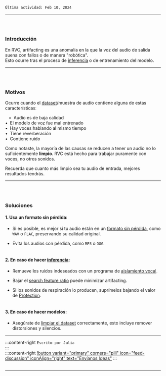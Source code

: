 ``Última actividad: Feb 10, 2024``
‎             
***
###### ‎ 
### Introducción        
En RVC, artifacting es una anomalía en la que la voz del audio de salida suena 
con fallos o de manera "robótica".     
Esto ocurre tras el proceso de [<u>inferencia</u>](https://aihubdocs.github.io/es/otro/glosario/#inferencia) o de entrenamiento del modelo.     
***
###### ‎ 
### Motivos    
Ocurre cuando el [dataset](https://aihubdocs.github.io/es/aislamiento-vocal--datasets/datasets/)/muestra de audio contiene alguna de estas características: 

‎ ‎ ‎ • ‎ Audio es de baja calidad      
‎ ‎ ‎ • ‎ El modelo de voz fue mal entrenado            
‎ ‎ ‎ • ‎ Hay voces hablando al mismo tiempo     
‎ ‎ ‎ • ‎ Tiene reverberación       
‎ ‎ ‎ • ‎ Contiene ruido
             
Como notaste, la mayoría de las causas se reducen a tener un audio no lo suficientemente **limpio**. RVC está hecho para trabajar puramente con voces, no otros sonidos.

Recuerda que cuanto más limpio sea tu audio de entrada, mejores resultados tendrás.
***
###### ‎ 
### Soluciones    
#### 1. Usa un formato sin pérdida:      
- Si es posible, es mejor si tu audio están en un [<u>formato sin pérdida</u>](https://aihubdocs.github.io/es/recursos-de-rvc/formato-de-audio--sample-rate/), como `WAV` o `FLAC`, preservando su calidad original.

- Evita los audios con pérdida, como `MP3` o `OGG`.     
‎   
#### 2. En caso de hacer <u>[inferencia](https://aihubdocs.github.io/es/otro/glosario/#inferencia)</u>:
- Remueve los ruidos indeseados con un programa de [<u>aislamiento vocal</u>](https://aihubdocs.github.io/es/aislamiento-vocal--datasets/aislamiento-vocal/).

- Bajar el [<u>search feature ratio</u>](https://aihubdocs.github.io/es/recursos-de-rvc/opciones-de-inferencia/#search-feature-ratio) puede minimizar artifacting.

- Si los sonidos de respiración lo producen, suprímelos bajando el valor de <u>[Protection](https://aihubdocs.github.io/es/recursos-de-rvc/opciones-de-inferencia/#protect-voiceless-consonants)</u>.     
‎   
#### 3. En caso de hacer modelos:
- Asegúrate de <u>[limpiar el dataset](https://aihubdocs.github.io/es/aislamiento-vocal--datasets/datasets/)</u> correctamente, esto incluye remover distorsiones y silencios.

***
:::content-right
`Escrito por Julia`  
:::
‎   
:::content-right
[!button variant="primary" corners="pill" icon="feed-discussion" iconAlign="right" text="Envíanos Ideas"](https://forms.gle/Q1WX8AxWkH2vuMRd9)
:::
‎   
‎  
***